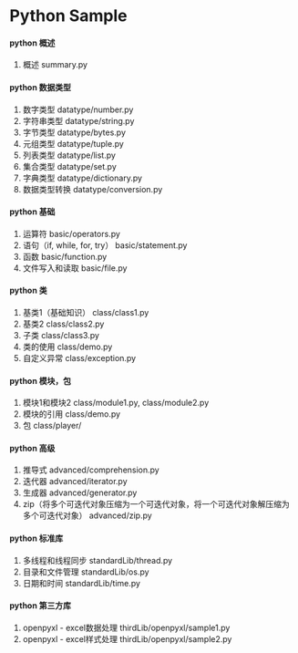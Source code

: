 ﻿# Python Sample


#### python 概述
1. 概述 summary.py

#### python 数据类型
1. 数字类型 datatype/number.py
2. 字符串类型 datatype/string.py
3. 字节类型 datatype/bytes.py
4. 元组类型 datatype/tuple.py
5. 列表类型 datatype/list.py
6. 集合类型 datatype/set.py
7. 字典类型 datatype/dictionary.py
8. 数据类型转换 datatype/conversion.py

#### python 基础
1. 运算符 basic/operators.py
2. 语句（if, while, for, try） basic/statement.py
3. 函数 basic/function.py
4. 文件写入和读取 basic/file.py

#### python 类
1. 基类1（基础知识） class/class1.py
2. 基类2 class/class2.py
3. 子类 class/class3.py
4. 类的使用 class/demo.py
5. 自定义异常 class/exception.py

#### python 模块，包
1. 模块1和模块2 class/module1.py, class/module2.py
2. 模块的引用 class/demo.py
3. 包 class/player/

#### python 高级
1. 推导式 advanced/comprehension.py
2. 迭代器 advanced/iterator.py
3. 生成器 advanced/generator.py
4. zip（将多个可迭代对象压缩为一个可迭代对象，将一个可迭代对象解压缩为多个可迭代对象） advanced/zip.py

#### python 标准库
1. 多线程和线程同步 standardLib/thread.py
2. 目录和文件管理 standardLib/os.py
3. 日期和时间 standardLib/time.py

#### python 第三方库
1. openpyxl - excel数据处理 thirdLib/openpyxl/sample1.py
1. openpyxl - excel样式处理 thirdLib/openpyxl/sample2.py